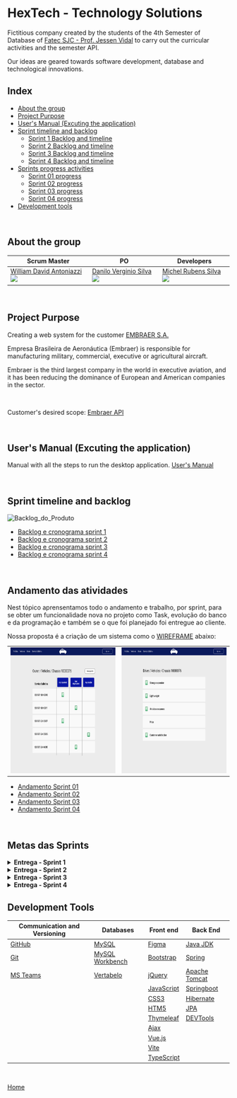 # HexTech - Technology Solutions

Fictitious company created by the students of the 4th Semester of Database of [Fatec SJC - Prof. Jessen Vidal](https://fatecsjc-prd.azurewebsites.net/suporte-moodle.php "Fatec SJC - Prof. Jessen Vidal") to carry out the curricular activities and the semester API.

Our ideas are geared towards software development, database and technological innovations.
<br />


<h2>Index</h2>

- [About the group](#about-the-group)
- [Project Purpose](#project-purpose)
- [User's Manual (Excuting the application)](#users-manual-excuting-the-application)
- [Sprint timeline and backlog](#sprint-timeline-and-backlog)
    - [Sprint 1 Backlog and timeline](readme_pages/sprint01_backlog_burndown.md)
    - [Sprint 2 Backlog and timeline](readme_pages/sprint02_backlog_burndown.md)
    - [Sprint 3 Backlog and timeline](readme_pages/sprint03_backlog_burndown.md)
    - [Sprint 4 Backlog and timeline](readme_pages/sprint04_backlog_burndown.md)
- [Sprints progress activities](#andamento-das-atividades)
    - [Sprint 01 progress](readme_pages/sprint01_atividades_entrega.md)
    - [Sprint 02 progress](readme_pages/sprint02_atividades_entrega.md)
    - [Sprint 03 progress](readme_pages/sprint03_atividades_entrega.md)
    - [Sprint 04 progress](readme_pages/sprint04_atividades_entrega.md)
- [Development tools](#development-tools)
<br />


<h2>About the group</h2>

| Scrum Master | PO | Developers | 
| ------------------- | ------------------- |  ------------------- | 
| [William David Antoniazzi](mailto:william.antoniazzi@fatec.sp.gov.br "William David Antoniazzi") <a href="https://www.linkedin.com/in/williamantoniazzi/" target="_blank"><img src="https://cdn-icons-png.flaticon.com/512/174/174857.png" width="15" /></a> | [Danilo Verginio Silva](mailto:danilo.silva210b@fatec.sp.gov.br "Danilo Verginio Silva") <a href="https://www.linkedin.com/in/daniloverginio" target="_blank"><img src="https://cdn-icons-png.flaticon.com/512/174/174857.png" width="15" /></a> | [Michel Rubens Silva](mailto:michel.silva33@fatec.sp.gov.br "Michel Rubens Silva") <a href="https://www.linkedin.com/in/michelrubens/" target="_blank"><img src="https://cdn-icons-png.flaticon.com/512/174/174857.png" width="15" /></a> | |
<br />


<h2>Project Purpose</h2>

Creating a web system for the customer [EMBRAER S.A.](https://www.embraer.com.br/ "EMBRAER S.A.")

Empresa Brasileira de Aeronáutica (Embraer) is responsible for manufacturing military, commercial, executive or agricultural aircraft.

Embraer is the third largest company in the world in executive aviation, and it has been reducing the dominance of European and American companies in the sector.

<br />

Customer's desired scope: [Embraer API](./api_project_Embraer/%5BAC%20Config%20Control%5D%20Proposta%20FATEC%202023-1_rev1_0.docx)

<br />


<h2>User's Manual (Excuting the application)</h2>

Manual with all the steps to run the desktop application.
[User's Manual](./readme_documents/user_manual/user_manual.md "User's Manual")

<br />


<h2>Sprint timeline and backlog</h2>

![Backlog_do_Produto](documents/BacklogProduto.png "Backlog do Produto")

- [Backlog e cronograma sprint 1](readme_pages/sprint01_backlog_burndown.md)
- [Backlog e cronograma sprint 2](readme_pages/sprint02_backlog_burndown.md)
- [Backlog e cronograma sprint 3](readme_pages/sprint03_backlog_burndown.md)
- [Backlog e cronograma sprint 4](readme_pages/sprint04_backlog_burndown.md)
<br />


<h2>Andamento das atividades</h2>
Nest tópico aprensentamos todo o andamento e trabalho, por sprint, para se obter um funcionalidade nova no projeto como Task, evolução do banco e da programação e também se o que foi planejado foi entregue ao cliente.
<br />

Nossa proposta é a criação de um sistema como o [WIREFRAME](documents/wireframe_sprint1.pdf "Wireframe_PDF") abaixo:

<table border="0">
    <tr>
        <td><img src="https://github.com/GroupHextech/HEXTECH-API4sem/blob/1SprintAPI/readme_documents/wireframes/Vehicle%20-%20Service%20Bulletins.png" alt="Vehicle - Service Bulletins" width="480" height="285"></td>
        <td><img src="https://github.com/GroupHextech/HEXTECH-API4sem/blob/1SprintAPI/readme_documents/wireframes/Vehicle%20-%20Items.png" alt="Vehicle - Items" width="480" height="285"></td>
    </tr>
</table>

- [Andamento Sprint 01](readme_pages/sprint01_atividades_entrega.md)
- [Andamento Sprint 02](readme_pages/sprint02_atividades_entrega.md)
- [Andamento Sprint 03](readme_pages/sprint03_atividades_entrega.md)
- [Andamento Sprint 04](readme_pages/sprint04_atividades_entrega.md)
<br />

## Metas das Sprints
<details>
<summary><b>Entrega - Sprint 1</b></summary>
                  <details>
                  <summary>Visualização dos Dados Processados </summary>
                        <b>Story User</b>
                        <p>•Como meteorologista eu preciso filtrar as estações, visualizar os dados meteorológicos para que eu ter uma visão simplificada de diversos tipos de dados das estações.
                  </details>
                  <details>
                  <summary>Exportar Relatórios</summary>
                        <b>Story User</b>
                        <p>•Como usuário eu quero poder baixar os relatórios que gerei no site, tanto em excel ou a própria imagem do gráfico.
                  </details>
</details>

<details>
<summary><b>Entrega - Sprint 2</b></summary>
<details>
                  <summary>Cadastros das Estações</summary>
                        <b>Story User</b>
                        <p>•Como meteorologista eu preciso cadastrar estações na plataforma para que eu tenha as visualizações dos indicadores para esta estação cadastrada.
                  </details>

</details>



<details>
<summary><b>Entrega - Sprint 3</b></summary>
<details>
                  <summary>Demais Cadastros</summary>
                        <b>Story User</b>
                        <p>•Como usuário quero opções para cadastrar Estados e Regiões que ainda não existem no sistema.
                  </details>
                  <details>
                  <summary>Desenvolvimento de telas de pressão atmosférica, vento e precipitação</summary>
                        <b>Story User</b>
                        <p>•Como usuário, preciso gerar os gráficos de Pressão Atmosférica, Vento e Precipitação com os devidos filtros e tratativas.
                  </details>
                  </details>
                  </details>

                  
<details>
<summary><b>Entrega - Sprint 4</b></summary>
<details>
                  <summary>Nivelamento de Acesso (tela de login)</summary>
                        <b>Story User</b>
                        <p>•Como usuário, quero ter um nível de acesso mais alto para que possa gerenciar mais profundamente os relatórios.
                  </details>
                  <details>
                  <summary>Integração API ↔ Banco de Dados</summary>
                        <b>Story User</b>
                        <p>•Como administrador, preciso que os gráficos sejam gerados e alimentados pelo Banco de Dados e, que este banco, seja alimentado e integrado com a API do INMET para maior precisão e confiabilidade.</p>
                  </details>

</details>

<h2>Development Tools</h2>

| Communication and Versioning | Databases | Front end | Back End |
| --- | --- | --- | --- |
| [GitHub](https://github.com/) | [MySQL](https://dev.mysql.com/downloads/mysql/ "MySQL Community") | [Figma](https://www.figma.com/ "Figma") | [Java JDK](https://www.oracle.com/br/java/technologies/javase/jdk11-archive-downloads.html "Java JDK") |
| [Git](https://git-scm.com/download/win) | [MySQL Workbench](https://www.mysql.com/products/workbench/ "MySQL Workbench") | [Bootstrap](https://getbootstrap.com/ "Bootstrap") | [Spring](https://start.spring.io/ "Spring") |
| [MS Teams](http://https://www.microsoft.com/pt-br/microsoft-teams/log-in "MS Teams") | [Vertabelo](https://vertabelo.com/ "Vertabelo") | [jQuery](https://jquery.com/ "jQuery") | [Apache Tomcat](https://tomcat.apache.org/ "Apache Tomcat") |
| | | [JavaScript](https://www.javascript.com/ "JavaScript") | [Springboot](https://spring.io/projects/spring-boot "Springboot") |
| | | [CSS3](https://www.w3schools.com/css/ "CSS3") | [Hibernate](https://hibernate.org/ "Hibernate") |
| | | [HTM5](https://www.w3c.br/pub/Cursos/CursoHTML5/html5-web.pdf "HTML5") | [JPA](https://www.ibm.com/docs/pt-br/was/8.5.5?topic=SSEQTP_8.5.5/com.ibm.websphere.nd.multiplatform.doc/ae/cejb_persistence.html "Java JPA") |
| | | [Thymeleaf](https://www.thymeleaf.org/ "Thymeleaf") | [DEVTools](https://docs.spring.io/spring-boot/docs/1.5.16.RELEASE/reference/html/using-boot-devtools.html "DEVTools") |
| | | [Ajax](https://www.w3schools.com/xml/ajax_intro.asp "AJAX") | |
| | | [Vue.js](https://vuejs.org/) | |
| | | [Vite](https://vitejs.dev/) | |
| | | [TypeScript](https://www.typescriptlang.org/) | |

<br/>

[Home](#hextech---technology-solutions)

<br/>
